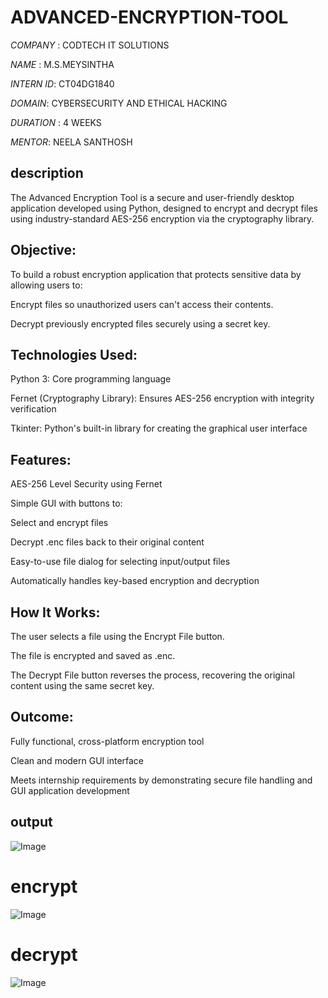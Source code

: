 # ADVANCED-ENCRYPTION-TOOL

*COMPANY* : CODTECH IT SOLUTIONS

*NAME* : M.S.MEYSINTHA

*INTERN ID*: CT04DG1840

*DOMAIN*: CYBERSECURITY AND ETHICAL HACKING

*DURATION* : 4 WEEKS

*MENTOR*: NEELA SANTHOSH

## description

The Advanced Encryption Tool is a secure and user-friendly desktop application developed using Python, designed to encrypt and decrypt files using industry-standard AES-256 encryption via the cryptography library.

## Objective:

To build a robust encryption application that protects sensitive data by allowing users to:

Encrypt files so unauthorized users can't access their contents.

Decrypt previously encrypted files securely using a secret key.

## Technologies Used:

Python 3: Core programming language

Fernet (Cryptography Library): Ensures AES-256 encryption with integrity verification

Tkinter: Python's built-in library for creating the graphical user interface

## Features:

AES-256 Level Security using Fernet

Simple GUI with buttons to:

Select and encrypt files

Decrypt .enc files back to their original content

Easy-to-use file dialog for selecting input/output files

Automatically handles key-based encryption and decryption

## How It Works:

The user selects a file using the Encrypt File button.

The file is encrypted and saved as <filename>.enc.

The Decrypt File button reverses the process, recovering the original content using the same secret key.

## Outcome:

Fully functional, cross-platform encryption tool

Clean and modern GUI interface

Meets internship requirements by demonstrating secure file handling and GUI application development

## output

![Image](https://github.com/user-attachments/assets/d86ddbc8-a644-4ebc-8025-848771454568)

# encrypt

![Image](https://github.com/user-attachments/assets/10b80cef-11e2-4f38-b70a-19eaac94a133)

# decrypt

![Image](https://github.com/user-attachments/assets/0f670396-d737-4f40-9014-e4014a47f490)


